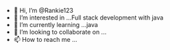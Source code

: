- 👋 Hi, I’m @Rankie123
- 👀 I’m interested in ...Full stack development with java
- 🌱 I’m currently learning ...java
- 💞️ I’m looking to collaborate on ...
- 📫 How to reach me ...

<!---
Rankie123/Rankie123 is a ✨ special ✨ repository because its `README.md` (this file) appears on your GitHub profile.
You can click the Preview link to take a look at your changes.
--->
